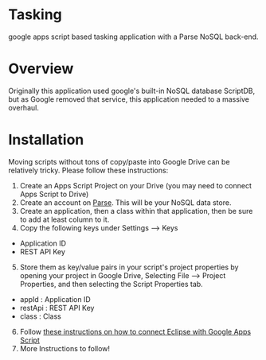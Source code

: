 # Tasking
google apps script based tasking application with a Parse NoSQL back-end.

# Overview
Originally this application used google's built-in NoSQL database ScriptDB, but as Google removed that service, this application needed to a massive overhaul.


# Installation
Moving scripts without tons of copy/paste into Google Drive can be relatively tricky. Please follow these instructions:

1. Create an Apps Script Project on your Drive (you may need to connect Apps Script to Drive)
2. Create an account on [Parse](https://www.parse.com/). This will be your NoSQL data store.
3. Create an application, then a class within that application, then be sure to add at least column to it.
4. Copy the following keys under Settings --> Keys
  * Application ID
  * REST API Key
5. Store them as key/value pairs in your script's project properties by opening your project in Google Drive, Selecting File --> Project Properties, and then selecting the Script Properties tab.
  * appId : Application ID
  * restApi : REST API Key
  * class : Class
6. Follow [these instructions on how to connect Eclipse with Google Apps Script](http://googledevelopers.blogspot.com/2013/10/total-eclipse-of-apps-script.html)
7. More Instructions to follow!
